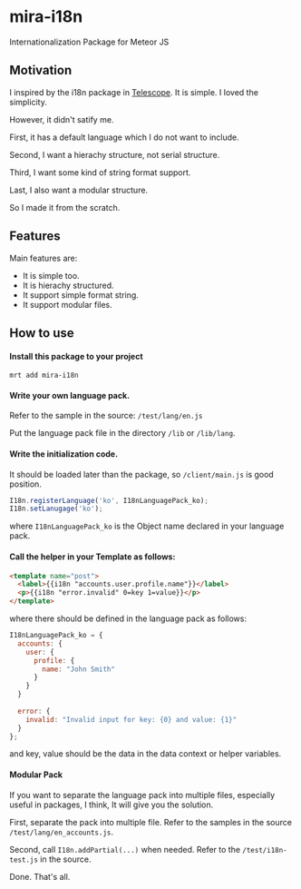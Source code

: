 mira-i18n
=========

Internationalization Package for Meteor JS

Motivation
----------

I inspired by the i18n package in [Telescope](https://github.com/SachaG/Telescope).
It is simple. I loved the simplicity.


However, it didn't satify me. 

First, it has a default language which I do not want to include.

Second, I want a hierachy structure, not serial structure.

Third, I want some kind of string format support.

Last, I also want a modular structure.


So I made it from the scratch.


Features
--------

Main features are:
 - It is simple too.
 - It is hierachy structured.
 - It support simple format string.
 - It support modular files.

How to use
----------
#### Install this package to your project
 
`mrt add mira-i18n`
 
#### Write your own language pack.
 
Refer to the sample in the source: `/test/lang/en.js`
 
Put the language pack file in the directory `/lib` or `/lib/lang`.
 
#### Write the initialization code.
 
It should be loaded later than the package, so `/client/main.js` is good position.
 
```javascript
I18n.registerLanguage('ko', I18nLanguagePack_ko);
I18n.setLanugage('ko');
```
 
where `I18nLanguagePack_ko` is the Object name declared in your language pack.

#### Call the helper in your Template as follows:
 
```html
<template name="post">
  <label>{{i18n "accounts.user.profile.name"}}</label>
  <p>{{i18n "error.invalid" 0=key 1=value}}</p>
</template>
```

where there should be defined in the language pack as follows:

```javascript
I18nLanguagePack_ko = {
  accounts: {
    user: {
      profile: {
        name: "John Smith"
      }
    }
  }
  
  error: {
    invalid: "Invalid input for key: {0} and value: {1}"
  }
};
```

and key, value should be the data in the data context or helper variables.

#### Modular Pack
If you want to separate the language pack into multiple files, especially useful in packages, I think,
It will give you the solution.

First, separate the pack into multiple file. Refer to the samples in the source `/test/lang/en_accounts.js`.

Second, call `I18n.addPartial(...)` when needed. Refer to the `/test/i18n-test.js` in the source.

Done. That's all.





